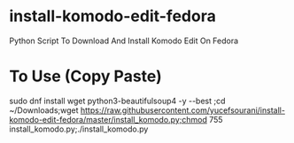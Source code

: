 # install-komodo-edit-fedora
Python Script To Download And Install Komodo Edit On Fedora

# To Use (Copy Paste)
sudo dnf install wget python3-beautifulsoup4 -y --best ;cd ~/Downloads;wget https://raw.githubusercontent.com/yucefsourani/install-komodo-edit-fedora/master/install_komodo.py;chmod 755 install_komodo.py;./install_komodo.py
